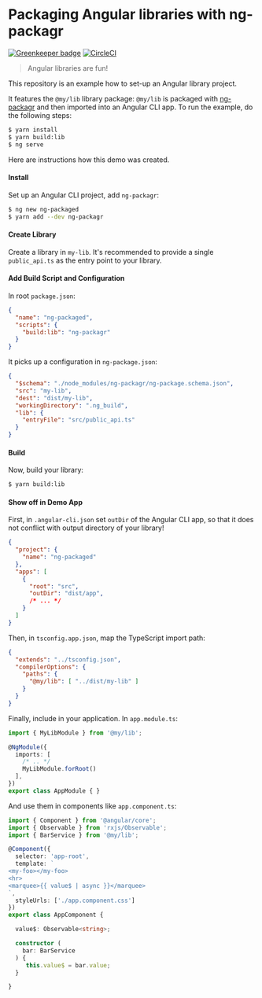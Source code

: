 # Packaging Angular libraries with ng-packagr

[![Greenkeeper badge](https://badges.greenkeeper.io/dherges/ng-packaged.svg)](https://greenkeeper.io/)
[![CircleCI](https://circleci.com/gh/dherges/ng-packaged/tree/master.svg?style=svg)](https://circleci.com/gh/dherges/ng-packaged/tree/master)

> Angular libraries are fun!

This repository is an example how to set-up an Angular library project.

It features the `@my/lib` library package: `@my/lib` is packaged with [ng-packagr](https://github.com/dherges/ng-packagr) and then imported into an Angular CLI app.
To run the example, do the following steps:

```bash
$ yarn install
$ yarn build:lib
$ ng serve
```

Here are instructions how this demo was created.


#### Install

Set up an Angular CLI project, add `ng-packagr`:

```bash
$ ng new ng-packaged
$ yarn add --dev ng-packagr
```


#### Create Library

Create a library in `my-lib`.
It's recommended to provide a single `public_api.ts` as the entry point to your library.


#### Add Build Script and Configuration

In root `package.json`:

```json
{
  "name": "ng-packaged",
  "scripts": {
    "build:lib": "ng-packagr"
  }
}
```

It picks up a configuration in `ng-package.json`:

```json
{
  "$schema": "./node_modules/ng-packagr/ng-package.schema.json",
  "src": "my-lib",
  "dest": "dist/my-lib",
  "workingDirectory": ".ng_build",
  "lib": {
    "entryFile": "src/public_api.ts"
  }
}
```


#### Build

Now, build your library:

```bash
$ yarn build:lib
```


#### Show off in Demo App

First, in `.angular-cli.json` set `outDir` of the Angular CLI app, so that it does not conflict with output directory of your library!

```json
{
  "project": {
    "name": "ng-packaged"
  },
  "apps": [
    {
      "root": "src",
      "outDir": "dist/app",
      /* ... */
    }
  ]
}
```


Then, in `tsconfig.app.json`, map the TypeScript import path:

```json
{
  "extends": "../tsconfig.json",
  "compilerOptions": {
    "paths": {
      "@my/lib": [ "../dist/my-lib" ]
    }
  }
}
```

Finally, include in your application.
In `app.module.ts`:

```ts
import { MyLibModule } from '@my/lib';

@NgModule({
  imports: [
    /* .. */
    MyLibModule.forRoot()
  ],
})
export class AppModule { }
```

And use them in components like `app.component.ts`:

```ts
import { Component } from '@angular/core';
import { Observable } from 'rxjs/Observable';
import { BarService } from '@my/lib';

@Component({
  selector: 'app-root',
  template: `
<my-foo></my-foo>
<hr>
<marquee>{{ value$ | async }}</marquee>
`,
  styleUrls: ['./app.component.css']
})
export class AppComponent {

  value$: Observable<string>;

  constructor (
    bar: BarService
  ) {
     this.value$ = bar.value;
  }

}
```
